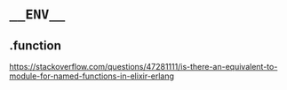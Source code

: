 # `__ENV__`

## .function

https://stackoverflow.com/questions/47281111/is-there-an-equivalent-to-module-for-named-functions-in-elixir-erlang
